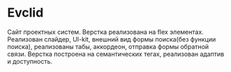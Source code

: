 # Evclid

Сайт проектных систем. 
Верстка реализована на flex элементах. Реализован слайдер, UI-kit, внешний вид формы поиска(без функции поиска),
реализованы табы, аккордеон, отправка формы обратной связи.
Верстка построена на семантических тегах, реализован адаптив и доступность.